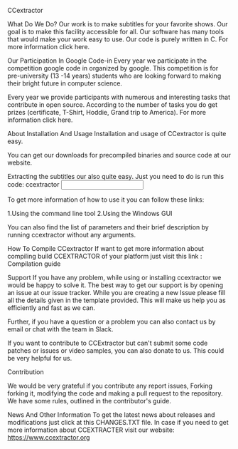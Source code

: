 CCextractor

What Do We Do?
Our work is to make subtitles for your favorite shows. Our goal is to make this facility accessible for all. Our software has many tools that would make your work easy to use. Our code is purely written in C. For more information click here.

Our Participation In Google Code-in
Every year we participate in the competition google code in organized by google. This competition is for pre-university (13 -14 years) students who are looking forward to making their bright future in computer science.

Every year we provide participants with numerous and interesting tasks that contribute in open source. According to the number of tasks you do get prizes (certificate, T-Shirt, Hoddie, Grand trip to America). For more information click here.

About Installation And Usage
Installation and usage of CCextractor is quite easy.

You can get our downloads for precompiled binaries and source code at our website.

Extracting the subtitles our also quite easy. Just you need to do is run this code:
ccextractor <input>

To get more information of how to use it you can follow these links:

1.Using the command line tool
2.Using the Windows GUI

You can also find the list of parameters and their brief description by running      ccextractor  without any arguments.

How To Compile CCextractor
If want to get more information about compiling build CCEXTRACTOR of your platform just visit this link :
Compilation guide

Support
If you have any problem, while using or installing ccextractor we would be happy to solve it. The best way to get our support is by opening an issue at our issue tracker.
While you are creating a new Issue please fill all the details given in the template provided. This will make us help you as efficiently and fast as we can.

Further, if you have a question or a problem you can also contact us by email or chat with the team in Slack.

If you want to contribute to CCExtractor but can't submit some code patches or issues or video samples, you can also donate to us. This could be very helpful for us.

Contribution

We would be very grateful if you contribute any report issues, Forking forking it, modifying the code and making a pull request to the repository. We have some rules, outlined in the contributor's guide.

News And Other Information
To get the latest news about releases and modifications just click at this CHANGES.TXT file.
In case if you need to get more information about CCEXTRACTER visit our website: https://www.ccextractor.org
